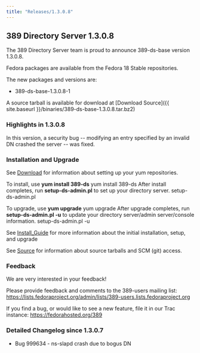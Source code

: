 ```yaml
---
title: "Releases/1.3.0.8"
---
```

389 Directory Server 1.3.0.8
----------------------------

The 389 Directory Server team is proud to announce 389-ds-base version 1.3.0.8.

Fedora packages are available from the Fedora 18 Stable repositories.

The new packages and versions are:

-   389-ds-base-1.3.0.8-1

A source tarball is available for download at [Download Source]({{ site.baseurl }}/binaries/389-ds-base-1.3.0.8.tar.bz2)

### Highlights in 1.3.0.8

In this version, a security bug -- modifying an entry specified by an invalid DN crashed the server -- was fixed.

### Installation and Upgrade

See [Download](../download.html) for information about setting up your yum repositories.

To install, use **yum install 389-ds** yum install 389-ds After install completes, run **setup-ds-admin.pl** to set up your directory server. setup-ds-admin.pl

To upgrade, use **yum upgrade** yum upgrade After upgrade completes, run **setup-ds-admin.pl -u** to update your directory server/admin server/console information. setup-ds-admin.pl -u

See [Install\_Guide](../legacy/install-guide.html) for more information about the initial installation, setup, and upgrade

See [Source](../development/source.html) for information about source tarballs and SCM (git) access.

### Feedback

We are very interested in your feedback!

Please provide feedback and comments to the 389-users mailing list: <https://lists.fedoraproject.org/admin/lists/389-users.lists.fedoraproject.org>

If you find a bug, or would like to see a new feature, file it in our Trac instance: <https://fedorahosted.org/389>

### Detailed Changelog since 1.3.0.7

-   Bug 999634 - ns-slapd crash due to bogus DN

